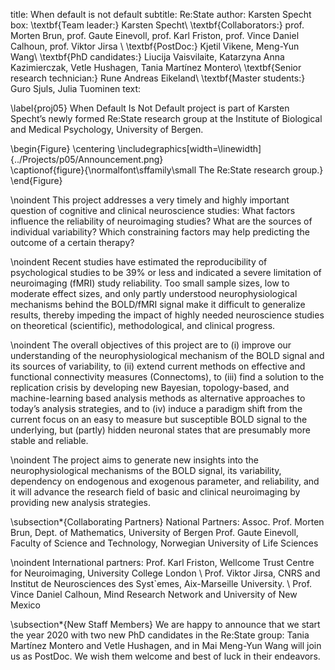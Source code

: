 title: When default is not default
subtitle: Re:State
author: Karsten Specht
box: \textbf{Team leader:} Karsten Specht\\ \textbf{Collaborators:} prof. Morten Brun, prof. Gaute Einevoll, prof. Karl Friston, prof. Vince Daniel Calhoun, prof. Viktor Jirsa \\ \textbf{PostDoc:} Kjetil Vikene, Meng-Yun Wang\\ \textbf{PhD candidates:} Liucija Vaisvilaite, Katarzyna Anna Kazimierczak, Vetle Hushagen, Tania Martínez Montero\\ \textbf{Senior research technician:} Rune Andreas Eikeland\\ \textbf{Master students:} Guro Sjuls, Julia Tuominen
text:

\label{proj05}
When Default Is Not Default project is part of Karsten Specht’s newly formed Re:State research group at the Institute of Biological and Medical Psychology, University of Bergen. 

\begin{Figure}
    \centering
    \includegraphics[width=\linewidth]{../Projects/p05/Announcement.png}  
    \captionof{figure}{\normalfont\sffamily\small The Re:State research group.}
\end{Figure}

\noindent
This project addresses a very timely and highly important question of cognitive and clinical neuroscience studies: What factors influence the reliability of neuroimaging studies? What are the sources of individual variability? Which constraining factors may help predicting the outcome of a certain therapy?

\noindent
Recent studies have estimated the reproducibility of psychological studies to be 39\% or less and indicated a severe limitation of neuroimaging (fMRI) study reliability. Too small sample sizes, low to moderate effect sizes, and only partly understood neurophysiological mechanisms behind the BOLD/fMRI signal make it difficult to generalize results, thereby impeding the impact of highly needed neuroscience studies on theoretical (scientific), methodological, and clinical progress.

\noindent
The overall objectives of this project are to (i) improve our understanding of the neurophysiological mechanism of the BOLD signal and its sources of variability, to (ii) extend current methods on effective and functional connectivity measures (Connectoms), to (iii) find a solution to the replication crisis by developing new Bayesian, topology-based, and machine-learning based analysis methods as alternative approaches to today’s analysis strategies, and to (iv) induce a paradigm shift from the current focus on an easy to measure but susceptible BOLD signal to the underlying, but (partly) hidden neuronal states that are presumably more stable and reliable.

\noindent
The project aims to generate new insights into the neurophysiological mechanisms of the BOLD signal, its variability, dependency on endogenous and exogenous parameter, and reliability, and it will advance the research field of basic and clinical neuroimaging by providing new analysis strategies.

\subsection*{Collaborating Partners}
National Partners:
Assoc. Prof. Morten Brun, Dept. of Mathematics, University of Bergen
Prof. Gaute Einevoll, Faculty of Science and Technology, Norwegian University of Life Sciences
 
\noindent
International partners:
Prof. Karl Friston, Wellcome Trust Centre for Neuroimaging, University College London \\
Prof. Viktor Jirsa, CNRS and Institut de Neurosciences des Syst\`emes, Aix-Marseille University. \\
Prof. Vince Daniel Calhoun, Mind Research Network and University of New Mexico

\subsection*{New Staff Members}
We are happy to announce that we start the year 2020 with two new PhD candidates in the Re:State group: Tania Martínez Montero and Vetle Hushagen, and in Mai Meng-Yun Wang will join us as PostDoc. We wish them welcome and best of luck in their endeavors.
